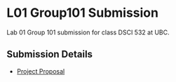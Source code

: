 # L01 Group101 Submission

Lab 01 Group 101 submission for class DSCI 532 at UBC.

## Submission Details

- [Project Proposal](docs/proposal.md)
